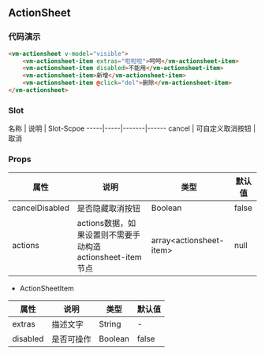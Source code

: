 ## ActionSheet

### 代码演示

```html
<vm-actionsheet v-model="visible">
    <vm-actionsheet-item extras="啦啦啦">呵呵</vm-actionsheet-item>
    <vm-actionsheet-item disabled>不能用</vm-actionsheet-item>
    <vm-actionsheet-item>新增</vm-actionsheet-item>
    <vm-actionsheet-item @click="del">删除</vm-actionsheet-item>
</vm-actionsheet>
```  

### Slot
名称 | 说明 | Slot-Scpoe
-----|-----|-------|------
cancel | 可自定义取消按钮 | 取消

### Props
属性 | 说明 | 类型 | 默认值
-----|-----|-------|------
cancelDisabled | 是否隐藏取消按钮 | Boolean | false
actions | actions数据，如果设置则不需要手动构造actionsheet-item节点 | array\<actionsheet-item\> | null

* ActionSheetItem

属性 | 说明 | 类型 | 默认值
-----|-----|-------|------
extras | 描述文字 | String | -
disabled | 是否可操作 | Boolean | false